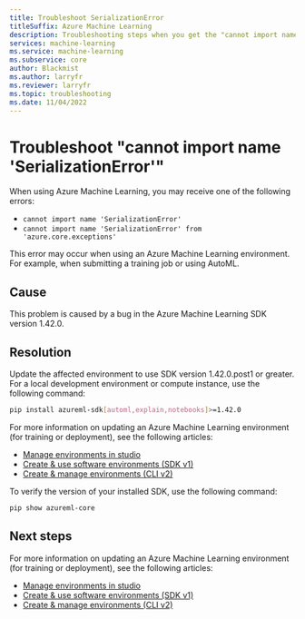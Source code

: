 ```yaml
---
title: Troubleshoot SerializationError
titleSuffix: Azure Machine Learning
description: Troubleshooting steps when you get the "cannot import name 'SerializationError'" message.
services: machine-learning
ms.service: machine-learning
ms.subservice: core
author: Blackmist
ms.author: larryfr
ms.reviewer: larryfr
ms.topic: troubleshooting 
ms.date: 11/04/2022
---
```



# Troubleshoot "cannot import name 'SerializationError'"

When using Azure Machine Learning, you may receive one of the following errors:

* `cannot import name 'SerializationError'`
* `cannot import name 'SerializationError' from 'azure.core.exceptions'`

This error may occur when using an Azure Machine Learning environment. For example, when submitting a training job or using AutoML.

## Cause

This problem is caused by a bug in the Azure Machine Learning SDK version 1.42.0.

## Resolution

Update the affected environment to use SDK version 1.42.0.post1 or greater. For a local development environment or compute instance, use the following command:

```bash
pip install azureml-sdk[automl,explain,notebooks]>=1.42.0
```

For more information on updating an Azure Machine Learning environment (for training or deployment), see the following articles:

* [Manage environments in studio](how-to-manage-environments-in-studio.md#rebuild-an-environment)
* [Create & use software environments (SDK v1)](how-to-use-environments.md#update-an-existing-environment)
* [Create & manage environments (CLI v2)](how-to-manage-environments-v2.md#update)

To verify the version of your installed SDK, use the following command:

```bash
pip show azureml-core
```

## Next steps

For more information on updating an Azure Machine Learning environment (for training or deployment), see the following articles:

* [Manage environments in studio](how-to-manage-environments-in-studio.md#rebuild-an-environment)
* [Create & use software environments (SDK v1)](how-to-use-environments.md#update-an-existing-environment)
* [Create & manage environments (CLI v2)](how-to-manage-environments-v2.md#update)